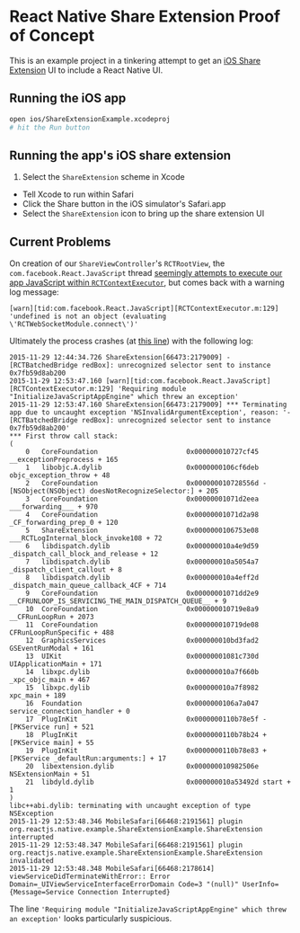 # React Native Share Extension Proof of Concept

This is an example project in a tinkering attempt to get an [iOS Share
Extension][ase] UI to include a React Native UI.

[ase]: https://developer.apple.com/library/ios/documentation/General/Conceptual/ExtensibilityPG/ShareSheet.html#//apple_ref/doc/uid/TP40014214-CH12-SW1

## Running the iOS app

```bash
open ios/ShareExtensionExample.xcodeproj
# hit the Run button
```

## Running the app's iOS share extension

1. Select the `ShareExtension` scheme in Xcode
- Tell Xcode to run within Safari
- Click the Share button in the iOS simulator's Safari.app
- Select the `ShareExtension` icon to bring up the share extension UI

## Current Problems

On creation of our `ShareViewController`'s `RCTRootView`, the
`com.facebook.React.JavaScript` thread [seemingly attempts to execute our app
JavaScript within `RCTContextExecutor`][1], but comes back with a warning log
message:

```
[warn][tid:com.facebook.React.JavaScript][RCTContextExecutor.m:129] 'undefined is not an object (evaluating \'RCTWebSocketModule.connect\')'
```

Ultimately the process crashes (at [this line][2]) with the following log:

```
2015-11-29 12:44:34.726 ShareExtension[66473:2179009] -[RCTBatchedBridge redBox]: unrecognized selector sent to instance 0x7fb59d8ab200
2015-11-29 12:53:47.160 [warn][tid:com.facebook.React.JavaScript][RCTContextExecutor.m:129] 'Requiring module "InitializeJavaScriptAppEngine" which threw an exception'
2015-11-29 12:53:47.160 ShareExtension[66473:2179009] *** Terminating app due to uncaught exception 'NSInvalidArgumentException', reason: '-[RCTBatchedBridge redBox]: unrecognized selector sent to instance 0x7fb59d8ab200'
*** First throw call stack:
(
	0   CoreFoundation                      0x000000010727cf45 __exceptionPreprocess + 165
	1   libobjc.A.dylib                     0x0000000106cf6deb objc_exception_throw + 48
	2   CoreFoundation                      0x000000010728556d -[NSObject(NSObject) doesNotRecognizeSelector:] + 205
	3   CoreFoundation                      0x00000001071d2eea ___forwarding___ + 970
	4   CoreFoundation                      0x00000001071d2a98 _CF_forwarding_prep_0 + 120
	5   ShareExtension                      0x0000000106753e08 ___RCTLogInternal_block_invoke108 + 72
	6   libdispatch.dylib                   0x000000010a4e9d59 _dispatch_call_block_and_release + 12
	7   libdispatch.dylib                   0x000000010a5054a7 _dispatch_client_callout + 8
	8   libdispatch.dylib                   0x000000010a4eff2d _dispatch_main_queue_callback_4CF + 714
	9   CoreFoundation                      0x00000001071dd2e9 __CFRUNLOOP_IS_SERVICING_THE_MAIN_DISPATCH_QUEUE__ + 9
	10  CoreFoundation                      0x000000010719e8a9 __CFRunLoopRun + 2073
	11  CoreFoundation                      0x000000010719de08 CFRunLoopRunSpecific + 488
	12  GraphicsServices                    0x000000010bd3fad2 GSEventRunModal + 161
	13  UIKit                               0x00000001081c730d UIApplicationMain + 171
	14  libxpc.dylib                        0x000000010a7f660b _xpc_objc_main + 467
	15  libxpc.dylib                        0x000000010a7f8982 xpc_main + 189
	16  Foundation                          0x0000000106a7a047 service_connection_handler + 0
	17  PlugInKit                           0x0000000110b78e5f -[PKService run] + 521
	18  PlugInKit                           0x0000000110b78b24 +[PKService main] + 55
	19  PlugInKit                           0x0000000110b78e83 +[PKService _defaultRun:arguments:] + 17
	20  libextension.dylib                  0x000000010982506e NSExtensionMain + 51
	21  libdyld.dylib                       0x000000010a53492d start + 1
)
libc++abi.dylib: terminating with uncaught exception of type NSException
2015-11-29 12:53:48.346 MobileSafari[66468:2191561] plugin org.reactjs.native.example.ShareExtensionExample.ShareExtension interrupted
2015-11-29 12:53:48.347 MobileSafari[66468:2191561] plugin org.reactjs.native.example.ShareExtensionExample.ShareExtension invalidated
2015-11-29 12:53:48.348 MobileSafari[66468:2178614] viewServiceDidTerminateWithError:: Error Domain=_UIViewServiceInterfaceErrorDomain Code=3 "(null)" UserInfo={Message=Service Connection Interrupted}
```

The line `'Requiring module "InitializeJavaScriptAppEngine" which threw an
exception'` looks particularly suspicious.


[1]: https://github.com/facebook/react-native/blob/v0.15.0/React/Executors/RCTContextExecutor.m#L528
[2]: https://github.com/facebook/react-native/blob/v0.15.0/React/Base/RCTLog.m#L239
